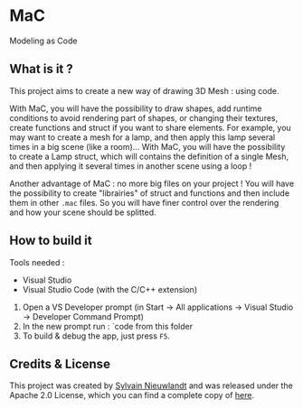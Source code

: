 # MaC

Modeling as Code

## What is it ?

This project aims to create a new way of drawing 3D Mesh : using code.

With MaC, you will have the possibility to draw shapes, add runtime 
conditions to avoid rendering part of shapes, or changing their textures, 
create functions and struct if you want to share elements. 
For example, you may want to create a mesh for a lamp, and then apply this 
lamp several times in a big scene (like a room)... With MaC, you will have 
the possibility to create a Lamp struct, which will contains the definition
of a single Mesh, and then applying it several times in another scene using 
a loop !

Another advantage of MaC : no more big files on your project ! You will have 
the possibility to create "librairies" of struct and functions and then include
them in other `.mac` files. So you will have finer control over the rendering
and how your scene should be splitted.

## How to build it

Tools needed : 
* Visual Studio
* Visual Studio Code (with the C/C++ extension)

1. Open a VS Developer prompt (in Start -> All applications -> Visual Studio -> Developer Command Prompt)
2. In the new prompt run : `code from this folder
3. To build & debug the app, just press `F5`.

## Credits & License

This project was created by [Sylvain Nieuwlandt](https://an0rak.dev)
and was released under the Apache 2.0 License, which you can find a complete
copy of [here](./LICENSE).